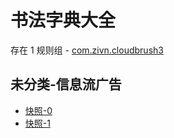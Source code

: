 # 书法字典大全

存在 1 规则组 - [com.zivn.cloudbrush3](/src/apps/com.zivn.cloudbrush3.ts)

## 未分类-信息流广告

- [快照-0](https://i.gkd.li/i/13425305)
- [快照-1](https://i.gkd.li/i/13425306)
